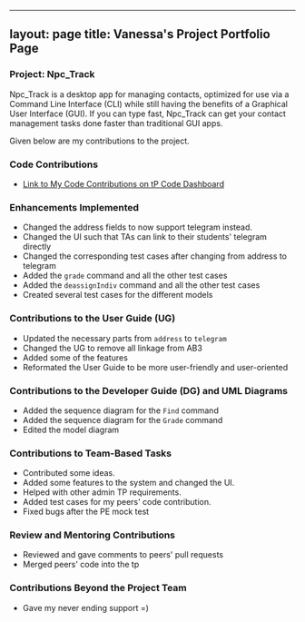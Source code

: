 
---
layout: page
title: Vanessa's Project Portfolio Page
---

### Project: Npc_Track

Npc_Track is a desktop app for managing contacts, optimized for use via a Command Line Interface (CLI) while still
having the benefits of a Graphical User Interface (GUI). If you can type fast, Npc_Track can get your contact
management tasks done faster than traditional GUI apps.

Given below are my contributions to the project.
### Code Contributions

- [Link to My Code Contributions on tP Code Dashboard](https://nus-cs2103-ay2324s1.github.io/tp-dashboard/?search=vanessamae23&sort=groupTitle&sortWithin=title&timeframe=commit&mergegroup=&groupSelect=groupByRepos&breakdown=true&checkedFileTypes=docs~functional-code~test-code&since=2023-09-22)

### Enhancements Implemented

- Changed the address fields to now support telegram instead.
- Changed the UI such that TAs can link to their
  students' telegram directly
- Changed the corresponding test cases after changing from address to telegram
- Added the `grade` command and all the other test cases
- Added the `deassignIndiv` command and all the other test cases
- Created several test cases for the different models

### Contributions to the User Guide (UG)

- Updated the necessary parts from `address` to `telegram`
- Changed the UG to remove all linkage from AB3
- Added some of the features
- Reformated the User Guide to be more user-friendly and user-oriented

### Contributions to the Developer Guide (DG) and UML Diagrams

- Added the sequence diagram for the `Find` command
- Added the sequence diagram for the `Grade` command
- Edited the model diagram 

### Contributions to Team-Based Tasks

- Contributed some ideas.
- Added some features to the system and changed the UI.
- Helped with other admin TP requirements.
- Added test cases for my peers' code contribution.
- Fixed bugs after the PE mock test

### Review and Mentoring Contributions

- Reviewed and gave comments to peers' pull requests
- Merged peers' code into the tp

### Contributions Beyond the Project Team

- Gave my never ending support =)
